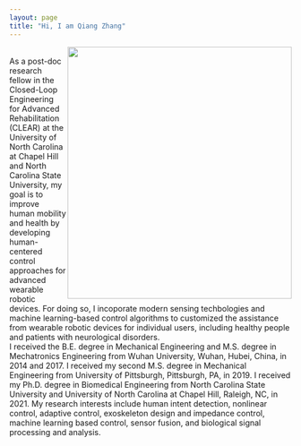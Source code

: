 ```yaml
---
layout: page
title: "Hi, I am Qiang Zhang"
---
```

<img align="right" width="400" height="450" src="https://user-images.githubusercontent.com/75514501/179529222-4d26c936-10f7-4e3b-b504-7b99f6776551.jpg">

<br clear="left"/>
As a post-doc research fellow in the Closed-Loop Engineering for Advanced Rehabilitation (CLEAR) at the University of North Carolina at Chapel Hill and North Carolina State University, my goal is to improve human mobility and health by developing human-centered control approaches for advanced wearable robotic devices. For doing so, I incoporate modern sensing techbologies and machine learning-based control algorithms to customized the assistance from wearable robotic devices for individual users, including healthy people and patients with neurological disorders.
<br />
I received the B.E. degree in Mechanical Engineering and M.S. degree in Mechatronics Engineering from Wuhan University, Wuhan, Hubei, China, in 2014 and 2017. I received my second M.S. degree in Mechanical Engineering from University of Pittsburgh, Pittsburgh, PA, in 2019. I received my Ph.D. degree in Biomedical Engineering from North Carolina State University and University of North Carolina at Chapel Hill, Raleigh, NC, in 2021. My research interests include human intent detection, nonlinear control, adaptive control, exoskeleton design and impedance control, machine learning based control, sensor fusion, and biological signal processing and analysis. 
